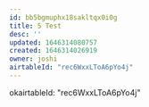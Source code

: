 ```yaml
---
id: bb5bgmuphx18sakltqx0i0g
title: 5 Test
desc: ''
updated: 1646314080757
created: 1646314026919
owner: joshi
airtableId: "rec6WxxLToA6pYo4j"
---
```


okairtableId: "rec6WxxLToA6pYo4j"